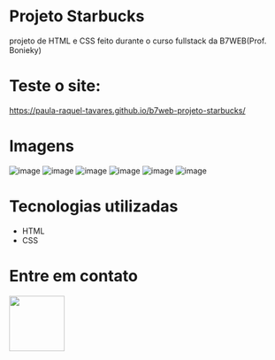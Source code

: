 # Projeto Starbucks
projeto de HTML e CSS feito durante o curso fullstack da B7WEB(Prof. Bonieky)

# Teste o site:
https://paula-raquel-tavares.github.io/b7web-projeto-starbucks/

# Imagens
![image](https://user-images.githubusercontent.com/108530716/177667034-8520660e-487c-46aa-b088-8abd3523097e.png)
![image](https://user-images.githubusercontent.com/108530716/177667315-161e3419-f8bb-4bab-8aa1-6410df449fcd.png)
![image](https://user-images.githubusercontent.com/108530716/177667167-0b7c5557-b113-488e-bdea-7e1646b4ca6a.png)
![image](https://user-images.githubusercontent.com/108530716/177667214-8325e493-82cd-4d7f-85bc-841ac2bd9673.png)
![image](https://user-images.githubusercontent.com/108530716/177667246-52194685-7801-40f4-9a3f-d7c6aa5151bb.png)
![image](https://user-images.githubusercontent.com/108530716/177667283-104c8f0b-8f92-4bb1-ab35-79ec57ad720a.png)

# Tecnologias utilizadas
- HTML
- CSS

# Entre em contato
<a href="https://www.linkedin.com/in/paula-raquel" title="acesse meu linkedin" target="_blank">
  <img src="https://cdn-icons-png.flaticon.com/512/174/174857.png" width="100" />
</a>
